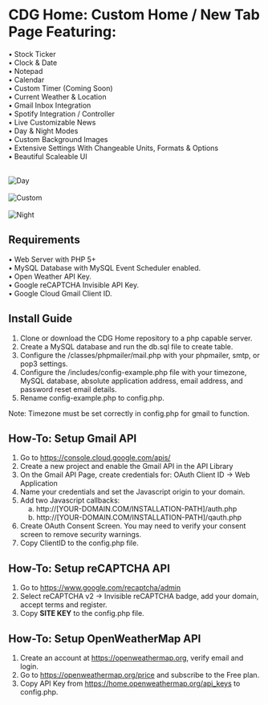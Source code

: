 # CDG Home: Custom Home / New Tab Page Featuring:
• Stock Ticker<br>
• Clock & Date<br>
• Notepad<br>
• Calendar<br> 
• Custom Timer (Coming Soon)<br>
• Current Weather & Location<br>
• Gmail Inbox Integration<br>
• Spotify Integration / Controller<br> 
• Live Customizable News<br>
• Day & Night Modes<br>
• Custom Background Images<br>
• Extensive Settings With Changeable Units, Formats & Options<br>
• Beautiful Scaleable UI<br><br>

![Day](https://raw.githubusercontent.com/cdgco/home/master/img/day.png)<br><br>
![Custom](https://raw.githubusercontent.com/cdgco/home/master/img/custom.png)<br><br>
![Night](https://raw.githubusercontent.com/cdgco/home/master/img/night.png)

## Requirements
• Web Server with PHP 5+<br>
• MySQL Database with MySQL Event Scheduler enabled.<br>
• Open Weather API Key.<br>
• Google reCAPTCHA Invisible API Key.<br>
• Google Cloud Gmail Client ID.<br>

## Install Guide
1. Clone or download the CDG Home repository to a php capable server.
2. Create a MySQL database and run the db.sql file to create table.
3. Configure the /classes/phpmailer/mail.php with your phpmailer, smtp, or pop3 settings.
4. Configure the /includes/config-example.php file with your timezone, MySQL database, absolute application address, email address, and password reset email details.
5. Rename config-example.php to config.php.

Note: Timezone must be set correctly in config.php for gmail to function.<br>

## How-To: Setup Gmail API

1. Go to https://console.cloud.google.com/apis/
2. Create a new project and enable the Gmail API in the API Library
3. On the Gmail API Page, create credentials for: OAuth Client ID -> Web Application
4. Name your credentials and set the Javascript origin to your domain.
5. Add two Javascript callbacks: <br>
&nbsp;&nbsp;&nbsp;    a. http://[YOUR-DOMAIN.COM/INSTALLATION-PATH]/auth.php<br>
&nbsp;&nbsp;&nbsp;   b. http://[YOUR-DOMAIN.COM/INSTALLATION-PATH]/qauth.php<br>
6. Create OAuth Consent Screen. You may need to verify your consent screen to remove security warnings.
7. Copy ClientID to the config.php file.

## How-To: Setup reCAPTCHA API

1. Go to https://www.google.com/recaptcha/admin
2. Select reCAPTCHA v2 -> Invisible reCAPTCHA badge, add your domain, accept terms and register.
3. Copy <b>SITE KEY</b> to the config.php file.

## How-To: Setup OpenWeatherMap API

1. Create an account at https://openweathermap.org, verify email and login.
2. Go to https://openweathermap.org/price and subscribe to the Free plan.
4. Copy API Key from https://home.openweathermap.org/api_keys to config.php.
